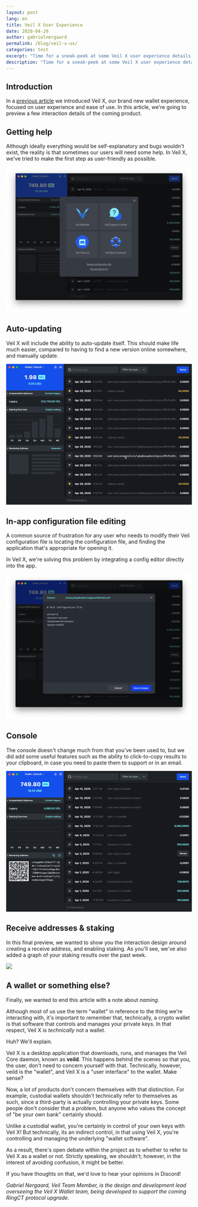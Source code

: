 ```yaml
---
layout: post
lang: en
title: Veil X User Experience
date: 2020-04-29
author: gabrielnergaard
permalink: /blog/veil-x-ux/
categories: test
excerpt: "Time for a sneak-peek at some Veil X user experience details."
description: "Time for a sneak-peek at some Veil X user experience details."
---
```


## Introduction

In a [previous article](https://veil-project.com/blog/veil-x-preview/) we introduced Veil X, our brand new wallet experience, focused on user experience and ease of use. In this article, we're going to preview a few interaction details of the coming product.

## Getting help

Although ideally everything would be self-explanatory and bugs wouldn't exist, the reality is that sometimes our users will need some help. In Veil X, we've tried to make the first step as user-friendly as possible.

![](/uploads/blog/2020-04-29-help.png)

## Auto-updating

Veil X will include the ability to auto-update itself. This should make life much easier, compared to having to find a new version online somewhere, and manually update.

![](/uploads/blog/2020-04-29-check-for-update1.gif)

## In-app configuration file editing

A common source of frustration for any user who needs to modify their Veil configuration file is locating the configuration file, and finding the application that's appropriate for opening it.

In Veil X, we're solving this problem by integrating a config editor directly into the app.

![](/uploads/blog/2020-04-29-edit-config2.png)

## Console

The console doesn't change much from that you've been used to, but we did add some useful features such as the ability to click-to-copy results to your clipboard, in case you need to paste them to support or in an email.

![](/uploads/blog/2020-04-29-console1.gif)

## Receive addresses & staking

In this final preview, we wanted to show you the interaction design around creating a receive address, and enabling staking. As you'll see, we've also added a graph of your staking results over the past week.

![](/uploads/blog/2020-04-29-staking-address1.gif)

## A wallet or something else?

Finally, we wanted to end this article with a note about *naming*.

Although most of us use the term "wallet" in reference to the thing we're interacting with, it's important to remember that, technically, a crypto wallet is that software that controls and manages your private keys. In that respect, Veil X is *technically* not a wallet.

Huh? We'll explain.

Veil X is a desktop application that downloads, runs, and manages the Veil Core daemon, known as **veild**. This happens behind the scenes so that you, the user, don't need to concern yourself with that. Technically, however, veild is the "wallet", and Veil X is a "user interface" to the wallet. Make sense?

Now, a lot of products don't concern themselves with that distinction. For example, custodial wallets shouldn't technically refer to themselves as such, since a third-party is actually controlling your private keys. Some people don't consider that a problem, but anyone who values the concept of "be your own bank" certainly should.

Unlike a custodial wallet, you're certainly in control of your own keys with Veil X! But technically, its an indirect control, in that using Veil X, you're controlling and managing the underlying "wallet software".

As a result, there's open debate within the project as to whether to refer to Veil X as a wallet or not. Strictly speaking, we shouldn't; however, in the interest of avoiding confusion, it might be better. 

If you have thoughts on that, we'd love to hear your opinions in Discord!


_Gabriel Nergaard, Veil Team Member, is the design and development lead overseeing the Veil X Wallet team, being developed to support the coming RingCT protocol upgrade._

[1]: https://clipz.in/veil-change-reserve.html
[2]: https://fs.blog/2011/09/steve-jobs-saying-no/
